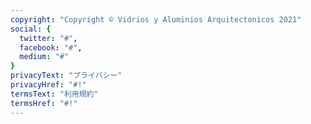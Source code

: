 ```yaml
---
copyright: "Copyright © Vidrios y Aluminios Arquitectonicos 2021"
social: {
  twitter: "#",
  facebook: "#",
  medium: "#"
}
privacyText: "プライバシー"
privacyHref: "#!"
termsText: "利用規約"
termsHref: "#!"
---
```

